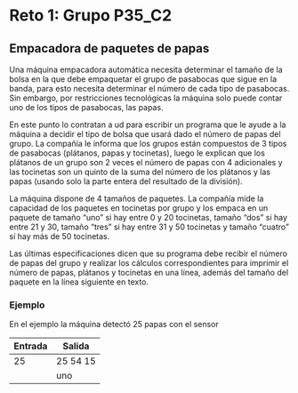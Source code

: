 # Reto 1: Grupo P35_C2

## Empacadora de paquetes de papas

Una máquina empacadora automática necesita determinar el tamaño de la bolsa en la que debe empaquetar el grupo de pasabocas que sigue en la banda, para esto necesita determinar el número de cada tipo de pasabocas. Sin embargo, por restricciones tecnológicas la máquina solo puede contar uno de los tipos de pasabocas, las papas.

En este punto lo contratan a ud para escribir un programa que le ayude a la máquina a decidir el tipo de bolsa que usará dado el número de papas del grupo. La compañía le informa que los grupos están compuestos de 3 tipos de pasabocas (plátanos, papas y tocinetas), luego le explican que los plátanos de un grupo son 2 veces el número de papas con 4 adicionales y las tocinetas son un quinto de la suma del número de los plátanos y las papas (usando solo la parte entera del resultado de la división).

La máquina dispone de 4 tamaños de paquetes. La compañía mide la capacidad de los paquetes en tocinetas por grupo y los empaca en un paquete de tamaño “uno” si hay entre 0 y 20 tocinetas, tamaño “dos” si hay entre 21 y 30, tamaño “tres” si hay entre 31 y 50 tocinetas y tamaño “cuatro” sí hay más de 50 tocinetas.

Las últimas especificaciones dicen que su programa debe recibir el número de papas del grupo y realizar los cálculos correspondientes para imprimir el número de papas, plátanos y tocinetas en una línea, además del tamaño del paquete en la línea siguiente en texto.

### Ejemplo

En el ejemplo la máquina detectó 25 papas con el sensor

| Entrada | Salida   |
|---------|----------|
|25       | 25 54 15 |
|         | uno      |